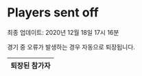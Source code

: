 # Players sent off
최종 업데이트: 2020년 12월 18일 17시 16분


경기 중 오류가 발생하는 경우 자동으로 퇴장됩니다.


| 퇴장된 참가자 |
|:---:|